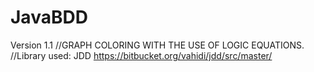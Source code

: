 # JavaBDD
Version 1.1
//GRAPH COLORING WITH THE USE OF LOGIC EQUATIONS. 
//Library used: JDD https://bitbucket.org/vahidi/jdd/src/master/
